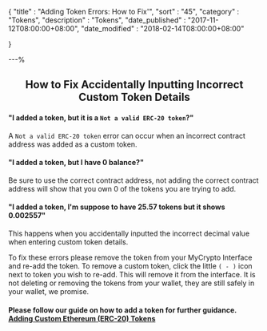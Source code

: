{
"title"       : "Adding Token Errors: How to Fix'",
"sort"        : "45",
"category"    : "Tokens",
"description" : "Tokens",
"date_published" : "2017-11-12T08:00:00+08:00",
"date_modified"  : "2018-02-14T08:00:00+08:00"

}

---%
## <center>How to Fix Accidentally Inputting Incorrect Custom Token Details</center>

#### "I added a token, but it is a `Not a valid ERC-20 token`?"
A `Not a valid ERC-20 token` error can occur when an incorrect contract address was added as a custom token. 

#### "I added a token, but I have 0 balance?"
Be sure to use the correct contract address, not adding the correct contract address will show that you own 0 of the tokens you are trying to add. 

#### "I added a token, I'm suppose to have 25.57 tokens but it shows 0.002557"
This happens when you accidentally inputted the incorrect decimal value when entering custom token details. 

To fix these errors please remove the token from your MyCrypto Interface and re-add the token. To remove a custom token, click the little `( - )` icon next to token you wish to re-add. This will remove it from the interface. It is not deleting or removing the tokens from your wallet, they are still safely in your wallet, we promise.

#### Please follow our guide on how to add a token for further guidance. [Adding Custom Ethereum (ERC-20) Tokens](https://support.ethereumcommonwealth.io/tokens/adding-new-token-and-sending-custom-tokens.html)
